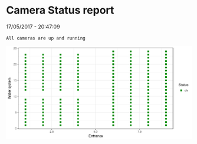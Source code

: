 Camera Status report
================
17/05/2017 - 20:47:09

    All cameras are up and running

![](camreport_files/figure-markdown_github/unnamed-chunk-2-1.png)
